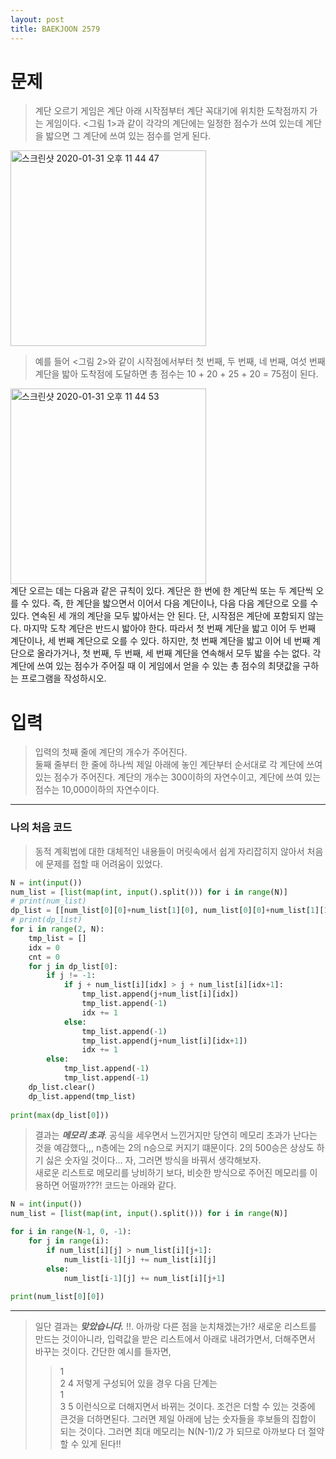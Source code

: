 ```yaml
---
layout: post
title: BAEKJOON 2579
---
```


# 문제
> 계단 오르기 게임은 계단 아래 시작점부터 계단 꼭대기에 위치한 도착점까지 가는 게임이다. <그림 1>과 같이 각각의 계단에는 일정한 점수가 쓰여 있는데 계단을 밟으면 그 계단에 쓰여 있는 점수를 얻게 된다.  

<div>
    <img width="313" alt="스크린샷 2020-01-31 오후 11 44 47" src="https://user-images.githubusercontent.com/37113547/73548265-cf724b00-4483-11ea-92de-e53451359867.png">
</div>  

> 예를 들어 <그림 2>와 같이 시작점에서부터 첫 번째, 두 번째, 네 번째, 여섯 번째 계단을 밟아 도착점에 도달하면 총 점수는 10 + 20 + 25 + 20 = 75점이 된다.  

<div>
    <img width="313" alt="스크린샷 2020-01-31 오후 11 44 53" src="https://user-images.githubusercontent.com/37113547/73548268-d0a37800-4483-11ea-83c7-fafce860c47d.png">
</div>  
계단 오르는 데는 다음과 같은 규칙이 있다.  
계단은 한 번에 한 계단씩 또는 두 계단씩 오를 수 있다. 즉, 한 계단을 밟으면서 이어서 다음 계단이나, 다음 다음 계단으로 오를 수 있다.  
연속된 세 개의 계단을 모두 밟아서는 안 된다. 단, 시작점은 계단에 포함되지 않는다.  
마지막 도착 계단은 반드시 밟아야 한다.  
따라서 첫 번째 계단을 밟고 이어 두 번째 계단이나, 세 번째 계단으로 오를 수 있다. 하지만, 첫 번째 계단을 밟고 이어 네 번째 계단으로 올라가거나, 첫 번째, 두 번째, 세 번째 계단을 연속해서 모두 밟을 수는 없다.  
각 계단에 쓰여 있는 점수가 주어질 때 이 게임에서 얻을 수 있는 총 점수의 최댓값을 구하는 프로그램을 작성하시오.  

# 입력
> 입력의 첫째 줄에 계단의 개수가 주어진다.  
둘째 줄부터 한 줄에 하나씩 제일 아래에 놓인 계단부터 순서대로 각 계단에 쓰여 있는 점수가 주어진다. 계단의 개수는 300이하의 자연수이고, 계단에 쓰여 있는 점수는 10,000이하의 자연수이다.  

-----
### 나의 처음 코드
>  동적 계획법에 대한 대체적인 내용들이 머릿속에서 쉽게 자리잡히지 않아서 처음에 문제를 접할 때 어려움이 있었다. 

~~~python
N = int(input())
num_list = [list(map(int, input().split())) for i in range(N)]
# print(num_list)
dp_list = [[num_list[0][0]+num_list[1][0], num_list[0][0]+num_list[1][1]]]
# print(dp_list)
for i in range(2, N):
    tmp_list = []
    idx = 0
    cnt = 0
    for j in dp_list[0]:
        if j != -1:
            if j + num_list[i][idx] > j + num_list[i][idx+1]:
                tmp_list.append(j+num_list[i][idx])
                tmp_list.append(-1)
                idx += 1
            else:
                tmp_list.append(-1)
                tmp_list.append(j+num_list[i][idx+1])
                idx += 1
        else:
            tmp_list.append(-1)
            tmp_list.append(-1)
    dp_list.clear()
    dp_list.append(tmp_list)
    
print(max(dp_list[0]))
~~~
> 결과는 ***메모리 초과***.  공식을 세우면서 느낀거지만 당연히 메모리 초과가 난다는 것을 예감했다,,, n층에는 2의 n승으로 커지기 떄문이다. 2의 500승은 상상도 하기 싫은 숫자일 것이다... 자, 그러면 방식을 바꿔서 생각해보자.  
새로운 리스트로 메모리를 낭비하기 보다, 비슷한 방식으로 주어진 메모리를 이용하면 어떨까???! 코드는 아래와 같다.

~~~python
N = int(input())
num_list = [list(map(int, input().split())) for i in range(N)]

for i in range(N-1, 0, -1):
    for j in range(i):
        if num_list[i][j] > num_list[i][j+1]:
            num_list[i-1][j] += num_list[i][j]
        else:
            num_list[i-1][j] += num_list[i][j+1]
            
print(num_list[0][0])
~~~
-----  
> 일단 결과는 ***맞았습니다.*** !!. 아까랑 다른 점을 눈치채겠는가!? 새로운 리스트를 만드는 것이아니라, 입력값을 받은 리스트에서 아래로 내려가면서, 더해주면서 바꾸는 것이다. 간단한 예시를 들자면,  
>>1  
2  4
> 저렇게 구성되어 있을 경우 다음 단계는  
>>1  
3  5
> 이런식으로 더해지면서 바뀌는 것이다. 조건은 더할 수 있는 것중에 큰것을 더하면된다. 그러면 제일 아래에 남는 숫자들을 후보들의 집합이 되는 것이다. 그러면 최대 메모리는 N(N-1)/2 가 되므로 아까보다 더 절약할 수 있게 된다!!
